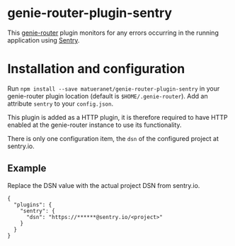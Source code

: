 genie-router-plugin-sentry
===========================

This [genie-router](https://github.com/matueranet/genie-router) plugin monitors
for any errors occurring in the running application using [Sentry](https://sentry.io).

# Installation and configuration

Run `npm install --save matueranet/genie-router-plugin-sentry` in your genie-router plugin
location (default is `$HOME/.genie-router`). Add an attribute `sentry` to your `config.json`.

This plugin is added as a HTTP plugin, it is therefore required to have HTTP enabled
at the genie-router instance to use its functionality.

There is only one configuration item, the `dsn` of the configured project at sentry.io.

## Example

Replace the DSN value with the actual project DSN from sentry.io.

```
{
  "plugins": {
    "sentry": {
      "dsn": "https://******@sentry.io/<project>"
    }
  }
}
```
